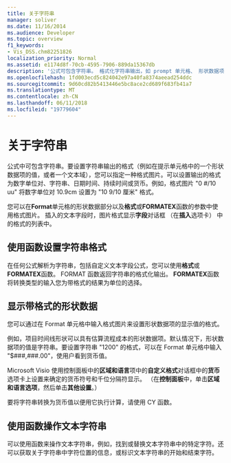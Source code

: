 ```yaml
---
title: 关于字符串
manager: soliver
ms.date: 11/16/2014
ms.audience: Developer
ms.topic: overview
f1_keywords:
- Vis_DSS.chm82251826
localization_priority: Normal
ms.assetid: e1174d8f-70cb-4595-7906-889da15367db
description: '公式可包含字符串。 格式化字符串输出，如 prompt 单元格、 形状数据项的值或文本字段中，您指定的格式图片。 在设置输出格式为数字单位对、 字符串、 日期时间、 持续时间或货币。 例如，format picture0 #/ 10 uuformats 数字单位配对 10.9 厘米 as10 9/10 厘米。'
ms.openlocfilehash: 1fd003ecd5c824042e97a40fa8374aeead254ddc
ms.sourcegitcommit: 9d60cd82b5413446e5bc8ace2cd689f683fb41a7
ms.translationtype: MT
ms.contentlocale: zh-CN
ms.lasthandoff: 06/11/2018
ms.locfileid: "19779604"
---
```

# <a name="about-strings"></a>关于字符串

公式中可包含字符串。要设置字符串输出的格式（例如在提示单元格中的一个形状数据项的值，或者一个文本域），您可以指定一种格式图片。可以设置输出的格式为数字单位对、字符串、日期时间、持续时间或货币。例如，格式图片 "0 #/10 uu" 将数字单位对 10.9cm 设置为 "10 9/10 厘米" 格式。
  
您可以在**Format**单元格的形状数据部分以及**格式**或**FORMATEX**函数的参数中使用格式图片。 插入的文本字段时，图片格式显示**字段**对话框 （在**插入**选项卡） 中的格式的列表中。 
  
## <a name="using-functions-to-format-strings"></a>使用函数设置字符串格式

在任何公式解析为字符串，包括自定义文本字段公式，您可以使用**格式**或**FORMATEX**函数。 FORMAT 函数返回字符串的格式化输出。 **FORMATEX**函数将转换类型的输入您为带格式的结果为单位的选择。 
  
## <a name="displaying-formatted-shape-data"></a>显示带格式的形状数据

您可以通过在 Format 单元格中输入格式图片来设置形状数据项的显示值的格式。
  
例如，项目时间线形状可以具有估算流程成本的形状数据项。默认情况下，形状数据项的值是字符串。要设置字符串 "1200" 的格式，可以在 Format 单元格中输入 "$###,###.00"，使用户看到货币值。
  
Microsoft Visio 使用控制面板中的**区域和语言**项中的**自定义格式**对话框中的**货币**选项卡上设置来确定的货币符号和千位分隔符显示。 （在**控制面板**中，单击**区域和语言选项**，然后单击**其他设置**。）
  
要将字符串转换为货币值以便用它执行计算，请使用 CY 函数。
  
## <a name="using-functions-to-manipulate-text-strings"></a>使用函数操作文本字符串

可以使用函数来操作文本字符串，例如，找到或替换文本字符串中的特定字符。还可以获取关于字符串中字符位置的信息，或标识文本字符串的开始和结束字符。 
  

